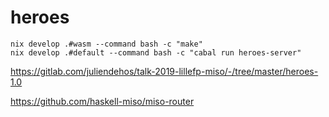 # heroes


```
nix develop .#wasm --command bash -c "make"
nix develop .#default --command bash -c "cabal run heroes-server"
```

https://gitlab.com/juliendehos/talk-2019-lillefp-miso/-/tree/master/heroes-1.0

https://github.com/haskell-miso/miso-router


